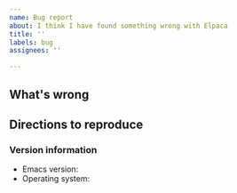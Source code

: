 ```yaml
---
name: Bug report
about: I think I have found something wrong with Elpaca
title: ''
labels: bug
assignees: ''

---
```


## What's wrong

## Directions to reproduce

### Version information

* Emacs version:
* Operating system:
